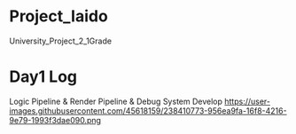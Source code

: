 # Project_Iaido
 University_Project_2_1Grade

# Day1 Log
Logic Pipeline & Render Pipeline & Debug System
Develop
https://user-images.githubusercontent.com/45618159/238410773-956ea9fa-16f8-4216-9e79-1993f3dae090.png
